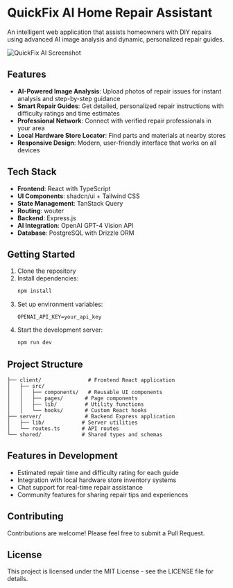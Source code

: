 # QuickFix AI Home Repair Assistant

An intelligent web application that assists homeowners with DIY repairs using advanced AI image analysis and dynamic, personalized repair guides.

![QuickFix AI Screenshot](./attached_assets/Screenshot%202025-02-28%20at%207.42.59%20PM.png)

## Features

- **AI-Powered Image Analysis**: Upload photos of repair issues for instant analysis and step-by-step guidance
- **Smart Repair Guides**: Get detailed, personalized repair instructions with difficulty ratings and time estimates
- **Professional Network**: Connect with verified repair professionals in your area
- **Local Hardware Store Locator**: Find parts and materials at nearby stores
- **Responsive Design**: Modern, user-friendly interface that works on all devices

## Tech Stack

- **Frontend**: React with TypeScript
- **UI Components**: shadcn/ui + Tailwind CSS
- **State Management**: TanStack Query
- **Routing**: wouter
- **Backend**: Express.js
- **AI Integration**: OpenAI GPT-4 Vision API
- **Database**: PostgreSQL with Drizzle ORM

## Getting Started

1. Clone the repository
2. Install dependencies:
   ```bash
   npm install
   ```
3. Set up environment variables:
   ```
   OPENAI_API_KEY=your_api_key
   ```
4. Start the development server:
   ```bash
   npm run dev
   ```

## Project Structure

```
├── client/               # Frontend React application
│   ├── src/
│   │   ├── components/   # Reusable UI components
│   │   ├── pages/       # Page components
│   │   ├── lib/         # Utility functions
│   │   └── hooks/       # Custom React hooks
├── server/              # Backend Express application
│   ├── lib/            # Server utilities
│   └── routes.ts       # API routes
└── shared/             # Shared types and schemas
```

## Features in Development

- Estimated repair time and difficulty rating for each guide
- Integration with local hardware store inventory systems
- Chat support for real-time repair assistance
- Community features for sharing repair tips and experiences

## Contributing

Contributions are welcome! Please feel free to submit a Pull Request.

## License

This project is licensed under the MIT License - see the LICENSE file for details.
